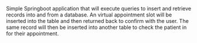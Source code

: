 Simple Springboot application that will execute queries to insert and retrieve records into and from a database. An virtual appointment slot will be inserted into the table and then returned back to confirm with the user. The same record will then be inserted into another table to check the patient in for their appointment. 
